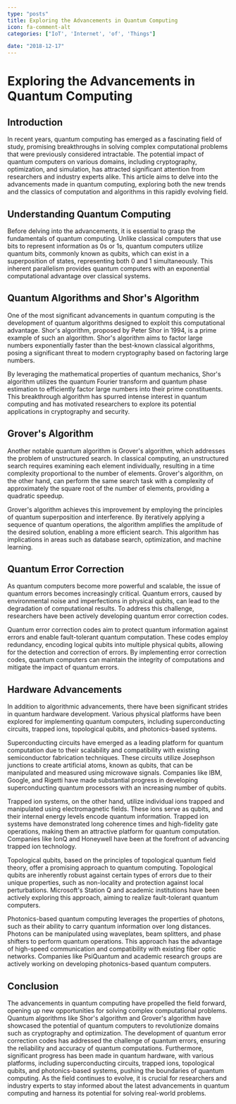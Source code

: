 ```yaml
---
type: "posts"
title: Exploring the Advancements in Quantum Computing
icon: fa-comment-alt
categories: ["IoT', 'Internet', 'of', 'Things"]

date: "2018-12-17"
---
```




# Exploring the Advancements in Quantum Computing

## Introduction

In recent years, quantum computing has emerged as a fascinating field of study, promising breakthroughs in solving complex computational problems that were previously considered intractable. The potential impact of quantum computers on various domains, including cryptography, optimization, and simulation, has attracted significant attention from researchers and industry experts alike. This article aims to delve into the advancements made in quantum computing, exploring both the new trends and the classics of computation and algorithms in this rapidly evolving field.

## Understanding Quantum Computing

Before delving into the advancements, it is essential to grasp the fundamentals of quantum computing. Unlike classical computers that use bits to represent information as 0s or 1s, quantum computers utilize quantum bits, commonly known as qubits, which can exist in a superposition of states, representing both 0 and 1 simultaneously. This inherent parallelism provides quantum computers with an exponential computational advantage over classical systems.

## Quantum Algorithms and Shor's Algorithm

One of the most significant advancements in quantum computing is the development of quantum algorithms designed to exploit this computational advantage. Shor's algorithm, proposed by Peter Shor in 1994, is a prime example of such an algorithm. Shor's algorithm aims to factor large numbers exponentially faster than the best-known classical algorithms, posing a significant threat to modern cryptography based on factoring large numbers.

By leveraging the mathematical properties of quantum mechanics, Shor's algorithm utilizes the quantum Fourier transform and quantum phase estimation to efficiently factor large numbers into their prime constituents. This breakthrough algorithm has spurred intense interest in quantum computing and has motivated researchers to explore its potential applications in cryptography and security.

## Grover's Algorithm

Another notable quantum algorithm is Grover's algorithm, which addresses the problem of unstructured search. In classical computing, an unstructured search requires examining each element individually, resulting in a time complexity proportional to the number of elements. Grover's algorithm, on the other hand, can perform the same search task with a complexity of approximately the square root of the number of elements, providing a quadratic speedup.

Grover's algorithm achieves this improvement by employing the principles of quantum superposition and interference. By iteratively applying a sequence of quantum operations, the algorithm amplifies the amplitude of the desired solution, enabling a more efficient search. This algorithm has implications in areas such as database search, optimization, and machine learning.

## Quantum Error Correction

As quantum computers become more powerful and scalable, the issue of quantum errors becomes increasingly critical. Quantum errors, caused by environmental noise and imperfections in physical qubits, can lead to the degradation of computational results. To address this challenge, researchers have been actively developing quantum error correction codes.

Quantum error correction codes aim to protect quantum information against errors and enable fault-tolerant quantum computation. These codes employ redundancy, encoding logical qubits into multiple physical qubits, allowing for the detection and correction of errors. By implementing error correction codes, quantum computers can maintain the integrity of computations and mitigate the impact of quantum errors.

## Hardware Advancements

In addition to algorithmic advancements, there have been significant strides in quantum hardware development. Various physical platforms have been explored for implementing quantum computers, including superconducting circuits, trapped ions, topological qubits, and photonics-based systems.

Superconducting circuits have emerged as a leading platform for quantum computation due to their scalability and compatibility with existing semiconductor fabrication techniques. These circuits utilize Josephson junctions to create artificial atoms, known as qubits, that can be manipulated and measured using microwave signals. Companies like IBM, Google, and Rigetti have made substantial progress in developing superconducting quantum processors with an increasing number of qubits.

Trapped ion systems, on the other hand, utilize individual ions trapped and manipulated using electromagnetic fields. These ions serve as qubits, and their internal energy levels encode quantum information. Trapped ion systems have demonstrated long coherence times and high-fidelity gate operations, making them an attractive platform for quantum computation. Companies like IonQ and Honeywell have been at the forefront of advancing trapped ion technology.

Topological qubits, based on the principles of topological quantum field theory, offer a promising approach to quantum computing. Topological qubits are inherently robust against certain types of errors due to their unique properties, such as non-locality and protection against local perturbations. Microsoft's Station Q and academic institutions have been actively exploring this approach, aiming to realize fault-tolerant quantum computers.

Photonics-based quantum computing leverages the properties of photons, such as their ability to carry quantum information over long distances. Photons can be manipulated using waveplates, beam splitters, and phase shifters to perform quantum operations. This approach has the advantage of high-speed communication and compatibility with existing fiber optic networks. Companies like PsiQuantum and academic research groups are actively working on developing photonics-based quantum computers.

## Conclusion

The advancements in quantum computing have propelled the field forward, opening up new opportunities for solving complex computational problems. Quantum algorithms like Shor's algorithm and Grover's algorithm have showcased the potential of quantum computers to revolutionize domains such as cryptography and optimization. The development of quantum error correction codes has addressed the challenge of quantum errors, ensuring the reliability and accuracy of quantum computations. Furthermore, significant progress has been made in quantum hardware, with various platforms, including superconducting circuits, trapped ions, topological qubits, and photonics-based systems, pushing the boundaries of quantum computing. As the field continues to evolve, it is crucial for researchers and industry experts to stay informed about the latest advancements in quantum computing and harness its potential for solving real-world problems.